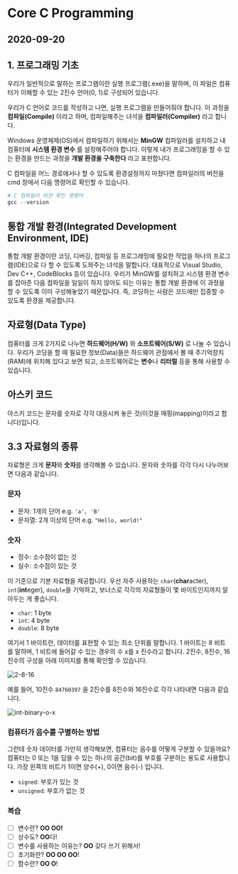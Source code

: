 # Core C Programming

## 2020-09-20

## 1. 프로그래밍 기초
우리가 일반적으로 말하는 프로그램이란 실행 프로그램(.exe)을 말하며, 이 파일은 컴퓨터가 이해할 수 있는 2진수 언어(0, 1)로 구성되어 있습니다.

우리가 C 언어로 코드를 작성하고 나면, 실행 프로그램을 만들어줘야 합니다. 이 과정을 **컴파일(Compile)** 이라고 하며, 컴파일해주는 녀석을 **컴파일러(Compiler)** 라고 합니다.

Windows 운영체제(OS)에서 컴파일하기 위해서는 **MinGW** 컴파일러를 설치하고 내 컴퓨터에 **시스템 환경 변수** 를 설정해주어야 합니다. 이렇게 내가 프로그래밍을 할 수 있는 환경을 만드는 과정을 **개발 환경을 구축한다** 라고 표현합니다.

C 컴파일을 어느 경로에서나 할 수 있도록 환경설정까지 마쳤다면 컴파일러의 버전을 cmd 창에서 다음 명령어로 확인할 수 있습니다.

```powershell
# C 컴파일러 버전 확인 명령어
gcc --version
```


## 통합 개발 환경(Integrated Development Environment, IDE)
통합 개발 환경이란 코딩, 디버깅, 컴파일 등 프로그래밍에 필요한 작업을 하나의 프로그램(IDE)으로 다 할 수 있도록 도와주는 녀석을 말합니다. 대표적으로 Visual Studio, Dev C++, CodeBlocks 등이 있습니다. 우리가 MinGW를 설치하고 시스템 환경 변수를 잡아준 다음 컴파일을 일일이 하지 않아도 되는 이유는 통합 개발 환경에 이 과정을 할 수 있도록 이미 구성해놓았기 때문입니다. 즉, 코딩하는 사람은 코드에만 집중할 수 있도록 환경을 제공합니다.


## 자료형(Data Type)
컴퓨터를 크게 2가지로 나누면 **하드웨어(H/W)** 와 **소프트웨어(S/W)** 로 나눌 수 있습니다. 우리가 코딩을 할 때 필요한 정보(Data)들은 하드웨어 관점에서 볼 때 주기억장치(RAM)에 위치해 있다고 보면 되고, 소프트웨어로는 **변수**나 **리터럴** 등을 통해 사용할 수 있습니다.

## 아스키 코드
아스키 코드는 문자를 숫자로 각각 대응시켜 놓은 것(이것을 매핑(mapping)이라고 합니다)입니다.

## 3.3 자료형의 종류
자료형은 크게 **문자**와 **숫자**를 생각해볼 수 있습니다.
문자와 숫자를 각각 다시 나누어보면 다음과 같습니다.

### 문자
- 문자: 1개의 단어 e.g. `'a', 'B'`
- 문자열: 2개 이상의 단어 e.g. `"Hello, world!"`

### 숫자
- 정수: 소수점이 없는 것
- 실수: 소수점이 있는 것

이 기준으로 기본 자료형을 제공합니다. 우선 자주 사용하는 `char`(**char**acter), `int`(**int**eger), `double`을 기억하고, 보너스로 각각의 자료형들이 몇 바이트인지까지 알아두는 게 좋습니다.

- `char`: 1 byte
- `int`: 4 byte
- `double`: 8 byte

여기서 1 바이트란, 데이터를 표현할 수 있는 최소 단위를 말합니다. 1 바이트는 8 비트를 말하며, 1 비트에 들어갈 수 있는 경우의 수 x를 x 진수라고 합니다. 2진수, 8진수, 16진수의 구성을 아래 이미지를 통해 확인할 수 있습니다.

![2-8-16](https://user-images.githubusercontent.com/38161720/93704811-22079100-fb53-11ea-8f18-f3b576b2eaff.png)

예를 들어, 10진수 `84760397` 을 2진수를 8진수와 16진수로 각각 나타내면 다음과 같습니다.

![int-binary-o-x](https://user-images.githubusercontent.com/38161720/93704795-203dcd80-fb53-11ea-8db9-cc00c00e6952.png)

### 컴퓨터가 음수를 구별하는 방법

그런데 숫자 데이터를 가만히 생각해보면, 컴퓨터는 음수를 어떻게 구분할 수 있을까요? 컴퓨터는 0 또는 1을 담을 수 있는 하나의 공간(bit)를 부호를 구분하는 용도로 사용합니다. 가장 왼쪽의 비트가 1이면 양수(+), 0이면 음수(-) 입니다.
- `signed`: 부호가 있는 것
- `unsigned`: 부호가 없는 것

### 복습
- [ ] 변수란? **OO OO!**
- [ ] 상수도? **OO**다!
- [ ] 변수를 사용하는 이유는? **OO** 갖다 쓰기 위해서!
- [ ] 초기화란? **OO OO OO**!
- [ ] 함수란? **OO O**!
